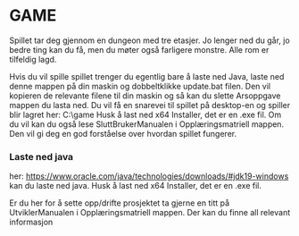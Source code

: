 # GAME
Spillet tar deg gjennom en dungeon med tre etasjer. Jo lenger ned du går, jo bedre ting kan du få, men du møter også farligere monstre. Alle rom er tilfeldig lagd.

Hvis du vil spille spillet trenger du egentlig bare å laste ned Java, laste ned denne mappen på din maskin og dobbeltklikke update.bat filen. Den vil kopieren de relevante filene til din maskin og så kan du slette Arsoppgave mappen du lasta ned. Du vil få en snarevei til spillet på desktop-en og spiller blir lagret her: C:\game Husk å last ned x64 Installer, det er en .exe fil.
Om du vil kan du også lese SluttBrukerManualen i Opplæringsmatriell mappen. Den vil gi deg en god forståelse over hvordan spillet fungerer.

### Laste ned java
her: https://www.oracle.com/java/technologies/downloads/#jdk19-windows kan du laste ned java. Husk å last ned x64 Installer, det er en .exe fil.

Er du her for å sette opp/drifte prosjektet ta gjerne en titt på UtviklerManualen i Opplæringsmatriell mappen. Der kan du finne all relevant informasjon
